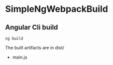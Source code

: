 # SimpleNgWebpackBuild

## Angular Cli build
```
ng build
```

The built artifacts are in dist/
* main.js

